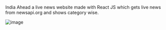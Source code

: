India Ahead a live news website made with React JS which gets live news from newsapi.org and shows category wise.

![image](https://user-images.githubusercontent.com/75134530/162257933-4e17553a-10e8-4194-b974-220e39419585.png)
